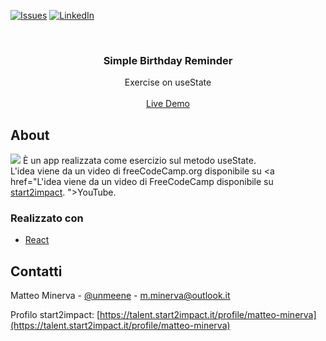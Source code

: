 <!-- PROJECT SHIELDS -->
[![Issues][issues-shield]](https://github.com/matteo-minerva/simple-birthday-reminder/issues)
[![LinkedIn][linkedin-shield]](https://www.linkedin.com/in/m-minerva/)



<!-- PROJECT LOGO -->
<br />
<p align="center">
  <h3 align="center">Simple Birthday Reminder</h3>

  <p align="center">
    Exercise on useState
    <br />
    <br />
    <a href="https://simple-birthday-reminder.vercel.app//">Live Demo</a>
  </p>
</p>



<!-- RIGUARDO IL PROGETTO -->
## About

<a href="https://simple-birthday-reminder.vercel.app/"><img src="https://i.imgur.com/jonhYXJ.png"/></a>
È un app realizzata come esercizio sul metodo useState. <br/>
L'idea viene da un video di freeCodeCamp.org disponibile su <a href="L'idea viene da un video di FreeCodeCamp disponibile su  <a href="https://start2impact.it/">start2impact</a>.
">YouTube</a>.


### Realizzato con

* [React](https://reactjs.org/)



<!-- CONTATTI -->
## Contatti

Matteo Minerva - [@unmeene](https://twitter.com/unmeene) - m.minerva@outlook.it

Profilo start2impact: [https://talent.start2impact.it/profile/matteo-minerva](https://talent.start2impact.it/profile/matteo-minerva)




<!-- MARKDOWN LINKS & IMAGES -->
<!-- https://www.markdownguide.org/basic-syntax/#reference-style-links -->
[issues-shield]: https://img.shields.io/github/issues/matteo-minerva/simple-birthday-reminder/repo.svg?style=for-the-badge
[linkedin-shield]: https://img.shields.io/badge/-LinkedIn-black.svg?style=for-the-badge&logo=linkedin&colorB=555
[linkedin-url]: https://linkedin.com/in/matteo-minerva
